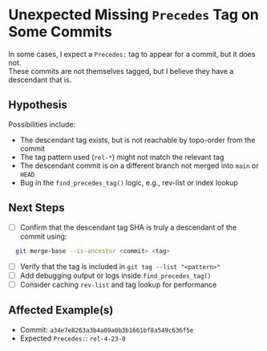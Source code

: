 
# Unexpected Missing `Precedes` Tag on Some Commits

In some cases, I expect a `Precedes:` tag to appear for a commit, but it does not.  
These commits are not themselves tagged, but I believe they have a descendant that is.

## Hypothesis

Possibilities include:

- The descendant tag exists, but is not reachable by topo-order from the commit
- The tag pattern used (`rel-*`) might not match the relevant tag
- The descendant commit is on a different branch not merged into `main` or `HEAD`
- Bug in the `find_precedes_tag()` logic, e.g., rev-list or index lookup

## Next Steps

- [ ] Confirm that the descendant tag SHA is truly a descendant of the commit using:

```bash
  git merge-base --is-ancestor <commit> <tag>
```

- [ ] Verify that the tag is included in `git tag --list "<pattern>"`
- [ ] Add debugging output or logs inside `find_precedes_tag()`
- [ ] Consider caching `rev-list` and tag lookup for performance

## Affected Example(s)

- Commit: `a34e7e8263a3b4a09a0b3b1661bf8a549c636f5e`
- Expected `Precedes:`: `rel-4-23-0`
